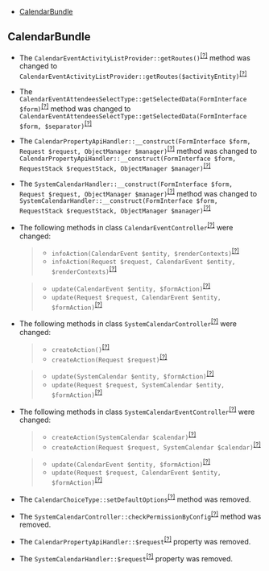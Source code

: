 - [CalendarBundle](#calendarbundle)

CalendarBundle
--------------
* The `CalendarEventActivityListProvider::getRoutes()`<sup>[[?]](https://github.com/oroinc/OroCalendarBundle/tree/2.6.0/Provider/CalendarEventActivityListProvider.php#L63 "Oro\Bundle\CalendarBundle\Provider\CalendarEventActivityListProvider")</sup> method was changed to `CalendarEventActivityListProvider::getRoutes($activityEntity)`<sup>[[?]](https://github.com/oroinc/OroCalendarBundle/tree/3.0.0-beta/Provider/CalendarEventActivityListProvider.php#L67 "Oro\Bundle\CalendarBundle\Provider\CalendarEventActivityListProvider")</sup>
* The `CalendarEventAttendeesSelectType::getSelectedData(FormInterface $form)`<sup>[[?]](https://github.com/oroinc/OroCalendarBundle/tree/2.6.0/Form/Type/CalendarEventAttendeesSelectType.php#L74 "Oro\Bundle\CalendarBundle\Form\Type\CalendarEventAttendeesSelectType")</sup> method was changed to `CalendarEventAttendeesSelectType::getSelectedData(FormInterface $form, $separator)`<sup>[[?]](https://github.com/oroinc/OroCalendarBundle/tree/3.0.0-beta/Form/Type/CalendarEventAttendeesSelectType.php#L77 "Oro\Bundle\CalendarBundle\Form\Type\CalendarEventAttendeesSelectType")</sup>
* The `CalendarPropertyApiHandler::__construct(FormInterface $form, Request $request, ObjectManager $manager)`<sup>[[?]](https://github.com/oroinc/OroCalendarBundle/tree/2.6.0/Form/Handler/CalendarPropertyApiHandler.php#L32 "Oro\Bundle\CalendarBundle\Form\Handler\CalendarPropertyApiHandler")</sup> method was changed to `CalendarPropertyApiHandler::__construct(FormInterface $form, RequestStack $requestStack, ObjectManager $manager)`<sup>[[?]](https://github.com/oroinc/OroCalendarBundle/tree/3.0.0-beta/Form/Handler/CalendarPropertyApiHandler.php#L32 "Oro\Bundle\CalendarBundle\Form\Handler\CalendarPropertyApiHandler")</sup>
* The `SystemCalendarHandler::__construct(FormInterface $form, Request $request, ObjectManager $manager)`<sup>[[?]](https://github.com/oroinc/OroCalendarBundle/tree/2.6.0/Form/Handler/SystemCalendarHandler.php#L28 "Oro\Bundle\CalendarBundle\Form\Handler\SystemCalendarHandler")</sup> method was changed to `SystemCalendarHandler::__construct(FormInterface $form, RequestStack $requestStack, ObjectManager $manager)`<sup>[[?]](https://github.com/oroinc/OroCalendarBundle/tree/3.0.0-beta/Form/Handler/SystemCalendarHandler.php#L26 "Oro\Bundle\CalendarBundle\Form\Handler\SystemCalendarHandler")</sup>
* The following methods in class `CalendarEventController`<sup>[[?]](https://github.com/oroinc/OroCalendarBundle/tree/3.0.0-beta/Controller/CalendarEventController.php#L78 "Oro\Bundle\CalendarBundle\Controller\CalendarEventController")</sup> were changed:
  > - `infoAction(CalendarEvent $entity, $renderContexts)`<sup>[[?]](https://github.com/oroinc/OroCalendarBundle/tree/2.6.0/Controller/CalendarEventController.php#L69 "Oro\Bundle\CalendarBundle\Controller\CalendarEventController")</sup>
  > - `infoAction(Request $request, CalendarEvent $entity, $renderContexts)`<sup>[[?]](https://github.com/oroinc/OroCalendarBundle/tree/3.0.0-beta/Controller/CalendarEventController.php#L78 "Oro\Bundle\CalendarBundle\Controller\CalendarEventController")</sup>

  > - `update(CalendarEvent $entity, $formAction)`<sup>[[?]](https://github.com/oroinc/OroCalendarBundle/tree/2.6.0/Controller/CalendarEventController.php#L177 "Oro\Bundle\CalendarBundle\Controller\CalendarEventController")</sup>
  > - `update(Request $request, CalendarEvent $entity, $formAction)`<sup>[[?]](https://github.com/oroinc/OroCalendarBundle/tree/3.0.0-beta/Controller/CalendarEventController.php#L201 "Oro\Bundle\CalendarBundle\Controller\CalendarEventController")</sup>

* The following methods in class `SystemCalendarController`<sup>[[?]](https://github.com/oroinc/OroCalendarBundle/tree/3.0.0-beta/Controller/SystemCalendarController.php#L59 "Oro\Bundle\CalendarBundle\Controller\SystemCalendarController")</sup> were changed:
  > - `createAction()`<sup>[[?]](https://github.com/oroinc/OroCalendarBundle/tree/2.6.0/Controller/SystemCalendarController.php#L61 "Oro\Bundle\CalendarBundle\Controller\SystemCalendarController")</sup>
  > - `createAction(Request $request)`<sup>[[?]](https://github.com/oroinc/OroCalendarBundle/tree/3.0.0-beta/Controller/SystemCalendarController.php#L59 "Oro\Bundle\CalendarBundle\Controller\SystemCalendarController")</sup>

  > - `update(SystemCalendar $entity, $formAction)`<sup>[[?]](https://github.com/oroinc/OroCalendarBundle/tree/2.6.0/Controller/SystemCalendarController.php#L125 "Oro\Bundle\CalendarBundle\Controller\SystemCalendarController")</sup>
  > - `update(Request $request, SystemCalendar $entity, $formAction)`<sup>[[?]](https://github.com/oroinc/OroCalendarBundle/tree/3.0.0-beta/Controller/SystemCalendarController.php#L107 "Oro\Bundle\CalendarBundle\Controller\SystemCalendarController")</sup>

* The following methods in class `SystemCalendarEventController`<sup>[[?]](https://github.com/oroinc/OroCalendarBundle/tree/3.0.0-beta/Controller/SystemCalendarEventController.php#L79 "Oro\Bundle\CalendarBundle\Controller\SystemCalendarEventController")</sup> were changed:
  > - `createAction(SystemCalendar $calendar)`<sup>[[?]](https://github.com/oroinc/OroCalendarBundle/tree/2.6.0/Controller/SystemCalendarEventController.php#L52 "Oro\Bundle\CalendarBundle\Controller\SystemCalendarEventController")</sup>
  > - `createAction(Request $request, SystemCalendar $calendar)`<sup>[[?]](https://github.com/oroinc/OroCalendarBundle/tree/3.0.0-beta/Controller/SystemCalendarEventController.php#L79 "Oro\Bundle\CalendarBundle\Controller\SystemCalendarEventController")</sup>

  > - `update(CalendarEvent $entity, $formAction)`<sup>[[?]](https://github.com/oroinc/OroCalendarBundle/tree/2.6.0/Controller/SystemCalendarEventController.php#L116 "Oro\Bundle\CalendarBundle\Controller\SystemCalendarEventController")</sup>
  > - `update(Request $request, CalendarEvent $entity, $formAction)`<sup>[[?]](https://github.com/oroinc/OroCalendarBundle/tree/3.0.0-beta/Controller/SystemCalendarEventController.php#L149 "Oro\Bundle\CalendarBundle\Controller\SystemCalendarEventController")</sup>

* The `CalendarChoiceType::setDefaultOptions`<sup>[[?]](https://github.com/oroinc/OroCalendarBundle/tree/2.6.0/Form/Type/CalendarChoiceType.php#L47 "Oro\Bundle\CalendarBundle\Form\Type\CalendarChoiceType::setDefaultOptions")</sup> method was removed.
* The `SystemCalendarController::checkPermissionByConfig`<sup>[[?]](https://github.com/oroinc/OroCalendarBundle/tree/2.6.0/Controller/SystemCalendarController.php#L154 "Oro\Bundle\CalendarBundle\Controller\SystemCalendarController::checkPermissionByConfig")</sup> method was removed.
* The `CalendarPropertyApiHandler::$request`<sup>[[?]](https://github.com/oroinc/OroCalendarBundle/tree/2.6.0/Form/Handler/CalendarPropertyApiHandler.php#L20 "Oro\Bundle\CalendarBundle\Form\Handler\CalendarPropertyApiHandler::$request")</sup> property was removed.
* The `SystemCalendarHandler::$request`<sup>[[?]](https://github.com/oroinc/OroCalendarBundle/tree/2.6.0/Form/Handler/SystemCalendarHandler.php#L18 "Oro\Bundle\CalendarBundle\Form\Handler\SystemCalendarHandler::$request")</sup> property was removed.

